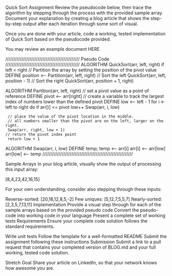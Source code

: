 Quick Sort
Assignment
Review the pseudocode below, then trace the algorithm by stepping through the process with the provided sample array. Document your explanation by creating a blog article that shows the step-by-step output after each iteration through some sort of visual.

Once you are done with your article, code a working, tested implementation of Quick Sort based on the pseudocode provided.

You may review an example document HERE

//////////////////////////////////////////////
Pseudo Code
//////////////////////////////////////////////
ALGORITHM QuickSort(arr, left, right)
    if left < right
        // Partition the array by setting the position of the pivot value 
        DEFINE position <-- Partition(arr, left, right)
        // Sort the left
        QuickSort(arr, left, position - 1)
        // Sort the right
        QuickSort(arr, position + 1, right)

ALGORITHM Partition(arr, left, right)
    // set a pivot value as a point of reference
    DEFINE pivot <-- arr[right]
    // create a variable to track the largest index of numbers lower than the defined pivot
    DEFINE low <-- left - 1
    for i <- left to right do
        if arr[i] <= pivot
            low++
            Swap(arr, i, low)

     // place the value of the pivot location in the middle.
     // all numbers smaller than the pivot are on the left, larger on the right. 
     Swap(arr, right, low + 1)
    // return the pivot index point
     return low + 1

ALGORITHM Swap(arr, i, low)
    DEFINE temp;
    temp <-- arr[i]
    arr[i] <-- arr[low]
    arr[low] <-- temp
////////////////////////////////////////////////////////

Sample Arrays
In your blog article, visually show the output of processing this input array:

[8,4,23,42,16,15]

For your own understanding, consider also stepping through these inputs:

Reverse-sorted: [20,18,12,8,5,-2]
Few uniques: [5,12,7,5,5,7]
Nearly-sorted: [2,3,5,7,13,11]
Implementation
Provide a visual step through for each of the sample arrays based on the provided pseudo code
Convert the pseudo-code into working code in your language
Present a complete set of working tests
Requirements
Ensure your complete code solution follows the standard requirements.

Write unit tests
Follow the template for a well-formatted README
Submit the assignment following these instructions
Submission
Submit a link to a pull request that contains your completed version of BLOG.md and your full working, tested code solution.

Stretch Goal
Share your article on LinkedIn, so that your network knows how awesome you are.